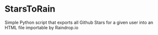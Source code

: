 # StarsToRain
Simple Python script that exports all Github Stars for a given user into an HTML file importable by Raindrop.io
